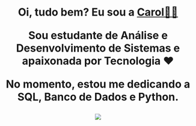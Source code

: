 <h1 align="center">
Oi, tudo bem? Eu sou a
<a href="https://www.linkedin.com/in/carolinapasantos/">Carol👩‍💻</a>

<p align="center">
  Sou estudante de Análise e Desenvolvimento de Sistemas e apaixonada por Tecnologia ❤
</p>
<p align="center">
  No momento, estou me dedicando a SQL, Banco de Dados e Python.
</p>

<div align="center">
  <a href="https://www.linkedin.com/in/carolinapasantos/" target="_blank">
    <img src="https://img.shields.io/badge/-LinkedIn-%230077B5?style=for-the-badge&logo=linkedin&logoColor=white" target="_blank">
  </a>
</div>

